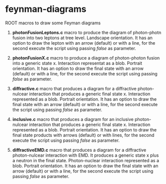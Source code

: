 # feynman-diagrams
ROOT macros to draw some Feyman diagrams

1. **photonFusionLeptons.c** macro to produce the diagram of photon-photn fusion into two leptons at tree level. Landscape orientation. It has an option to draw the lepton with an arrow (default) or with a line, for the second execute the script using passing *false* as parameter.

2. **photonFusionX.c** macro to produce a diagram of photon-photon fusion into a generic state x. Interaction representat as a blob. Portrait orientation. It has an option to draw the final state with an arrow (default) or with a line, for the second execute the script using passing *false* as parameter.

3. **diffractive.c** macro that produces a diagram for a diffractive photon-nulcear interaction that produces a generic final state x. Interaction represented as a blob. Portrait orientation. It has an option to draw the final state with an arrow (default) or with a line, for the second execute the script using passing *false* as parameter.

4. **inclusive.c** macro that produces a diagram for an inclusive photon-nulcear interaction that produces a generic final state x. Interaction represented as a blob. Portrait orientation. It has an option to draw the final state products with arrows (default) or with lines, for the second execute the script using passing *false* as parameter.

5. **diffractiveEMD.c** macro that produces a diagram for a diffractive photon-nulcear interaction with EMD. It produces a generic state x plus a neutron in the final state. Photon-nuclear interaction represented as a blob. Portrait orientation. It has an option to draw the final state with an arrow (default) or with a line, for the second execute the script using passing *false* as parameter.
